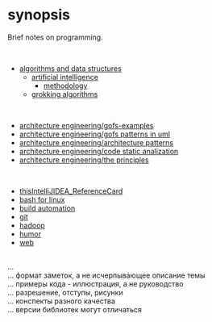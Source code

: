 # synopsis
Brief notes on programming.

<br>

- [algorithms and data structures](https://github.com/AazQsc/synopsis/tree/master/architecture%20engineering)
  * [artificial intelligence](https://github.com/AazQsc/synopsis/tree/master/algorithms%20and%20data%20structures/artificial%20intelligence)
    + [methodology](https://github.com/AazQsc/synopsis/blob/master/algorithms%20and%20data%20structures/artificial%20intelligence/methodology.txt)
  * [grokking algorithms](https://github.com/AazQsc/synopsis/blob/master/algorithms%20and%20data%20structures/grokking%20algorithms.txt)

<br>

+ [architecture engineering/gofs-examples](https://github.com/AazQsc/synopsis/tree/master/architecture%20engineering/gofs-examples/src/by/khamenka/patterns)
+ [architecture engineering/gofs patterns in uml](https://github.com/AazQsc/synopsis/blob/master/architecture%20engineering/gofs%20patterns%20in%20uml.pdf)
+ [architecture engineering/architecture patterns](https://github.com/AazQsc/synopsis/blob/master/architecture%20engineering/architecture%20patterns.txt)
+ [architecture engineering/code static analization](https://github.com/AazQsc/synopsis/blob/master/architecture%20engineering/code%20static%20analization.txt)
+ [architecture engineering/the principles](https://github.com/AazQsc/synopsis/blob/master/architecture%20engineering/the%20principles.txt)

<br>

+ [thisIntelliJIDEA_ReferenceCard](https://github.com/AazQsc/synopsis/blob/master/IntelliJIDEA_ReferenceCard.pdf)
+ [bash for linux](https://github.com/AazQsc/synopsis/blob/master/bash%20for%20linux.txt)
+ [build automation](https://github.com/AazQsc/synopsis/blob/master/build%20automation%20(ant%2C%20maven%2C%20gradle).txt)
+ [git](https://github.com/AazQsc/synopsis/blob/master/git.txt)
+ [hadoop](https://github.com/AazQsc/synopsis/blob/master/hadoop.txt)
+ [humor](https://github.com/AazQsc/synopsis/blob/master/humor.txt)
+ [web](https://github.com/AazQsc/synopsis/blob/master/web%20(http%2C%20tcp-ip%2C%20etc)%20.txt)


<br>...
<br>...  формат заметок, а не исчерпывающее описание темы
<br>...  примеры кода - иллюстрация, а не руководство
<br>...  разрешение, отступы, рисунки
<br>...  конспекты разного качества
<br>...  версии библиотек могут отличаться
